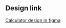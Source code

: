 ## Design link

[Calculator design in figma](https://www.figma.com/file/McSUR5eTNeIqRoDoHEQLh5/Calculator-Frame?node-id=0%3A1)
